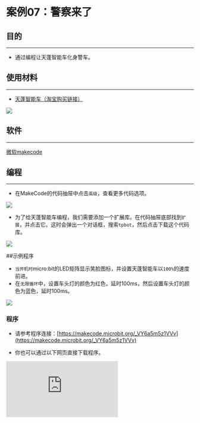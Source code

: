 ﻿---
sidebar_position: 14
sidebar_label: 警察来了
---

# 案例07：警察来了

## 目的
---
- 通过编程让天蓬智能车化身警车。

## 使用材料
---

- [天蓬智能车（淘宝购买链接）](https://item.taobao.com/item.htm?ft=t&id=627045784239)



![](https://wiki-media-ef.oss-cn-hongkong.aliyuncs.com/docs/microbit/microbit-smart-car/microbit-tpbot/images/TPBot_tianpeng_case_01_01.png)





## 软件
---
[微软makecode](https://makecode.microbit.org/#)


## 编程
---


- 在MakeCode的代码抽屉中点击`高级`，查看更多代码选项。

![](https://wiki-media-ef.oss-cn-hongkong.aliyuncs.com/docs/microbit/microbit-smart-car/microbit-tpbot/images/TPBot_tianpeng_case_01_02.png)

- 为了给天蓬智能车编程，我们需要添加一个扩展库。在代码抽屉底部找到`扩展`，并点击它。这时会弹出一个对话框，搜索`tpbot`，然后点击下载这个代码库。

![](https://wiki-media-ef.oss-cn-hongkong.aliyuncs.com/docs/microbit/microbit-smart-car/microbit-tpbot/images/TPBot_tianpeng_case_01_03.png)

##示例程序
- `当开机时`micro:bit的LED矩阵显示笑脸图标，并设置天蓬智能车以`100%`的速度前进。
- 在`无限循环`中，设置车头灯的颜色为红色，延时100ms，然后设置车头灯的颜色为蓝色，延时100ms。

![](https://wiki-media-ef.oss-cn-hongkong.aliyuncs.com/docs/microbit/microbit-smart-car/microbit-tpbot/images/TPBot_tianpeng_case_07_04.png)

### 程序
- 请参考程序连接：[https://makecode.microbit.org/_VY6a5m5z1VVv](https://makecode.microbit.org/_VY6a5m5z1VVv)

- 你也可以通过以下网页直接下载程序。

<div
    style={{
        position: 'relative',
        paddingBottom: '60%',
        overflow: 'hidden',
    }}
>
    <iframe
        src="https://makecode.microbit.org/_VY6a5m5z1VVv"
        frameborder="0"
        sandbox="allow-popups allow-forms allow-scripts allow-same-origin"
        style={{
            position: 'absolute',
            width: '100%',
            height: '100%',
        }}
    />
</div>
---

## 结论
---

- 开机时天蓬智能车向前行驶，车头灯交替显示红色和蓝色灯光。


## 思考
---


## 常见问题
---


## 相关阅读
---
